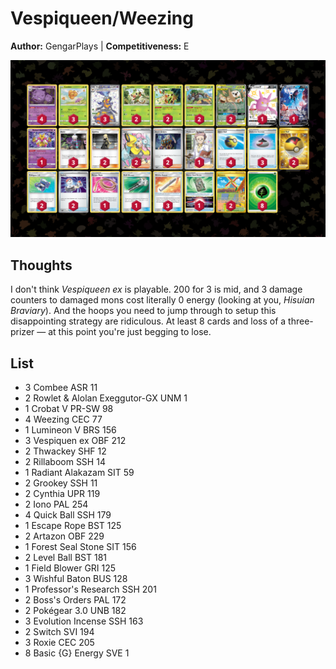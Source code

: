 # Vespiqueen/Weezing

**Author:** GengarPlays | **Competitiveness:** E

![decklist](../../!Images/Live%20Expanded/1SUM-MEW/Vespiqueen-Weezing.PNG)

## Thoughts
I don't think *Vespiqueen ex* is playable. 200 for 3 is mid, and 3 damage counters to damaged mons cost literally 0 energy (looking at you, *Hisuian Braviary*). And the hoops you need to jump through to setup this disappointing strategy are ridiculous. At least 8 cards and loss of a three-prizer — at this point you're just begging to lose.

## List
* 3 Combee ASR 11
* 2 Rowlet & Alolan Exeggutor-GX UNM 1
* 1 Crobat V PR-SW 98
* 4 Weezing CEC 77
* 1 Lumineon V BRS 156
* 3 Vespiquen ex OBF 212
* 2 Thwackey SHF 12
* 2 Rillaboom SSH 14
* 1 Radiant Alakazam SIT 59
* 2 Grookey SSH 11
* 2 Cynthia UPR 119
* 2 Iono PAL 254
* 4 Quick Ball SSH 179
* 1 Escape Rope BST 125
* 2 Artazon OBF 229
* 1 Forest Seal Stone SIT 156
* 2 Level Ball BST 181
* 1 Field Blower GRI 125
* 3 Wishful Baton BUS 128
* 1 Professor's Research SSH 201
* 2 Boss's Orders PAL 172
* 2 Pokégear 3.0 UNB 182
* 3 Evolution Incense SSH 163
* 2 Switch SVI 194
* 3 Roxie CEC 205
* 8 Basic {G} Energy SVE 1
